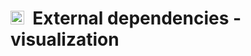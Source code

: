 # <img src="https://opencobra.github.io/cobratoolbox/stable/_static/img/icon_visualization.png" height="22px">&nbsp;&nbsp;External dependencies - visualization